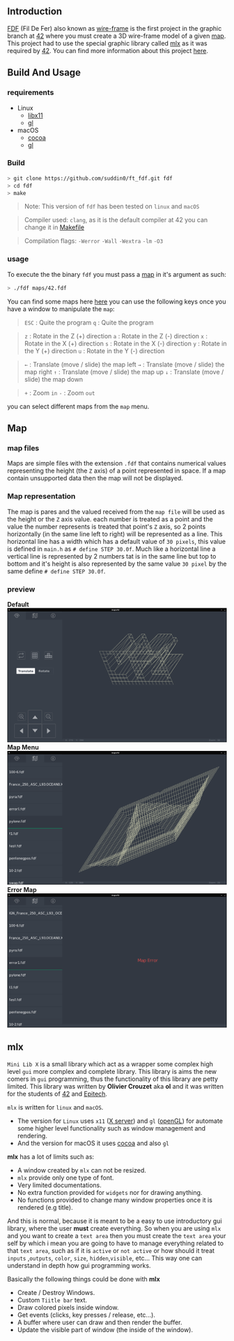 ## Introduction
[FDF](https://fr.wikipedia.org/wiki/Fil_de_fer_%283D%29) (Fil De Fer) also known as [wire-frame](https://en.wikipedia.org/wiki/Wire-frame_model)  is the first project in the graphic branch at [42](http://www.42.fr/) where you must create a 3D wire-frame model of a given [map](https://github.com/suddin0/ft_fdf/tree/master/maps). This project had to use the special graphic library called [mlx](https://github.com/suddin0/ft_fdf#mlx) as it was required by [42](http://www.42.fr/). You can find more information about this project [here](https://github.com/suddin0/ft_fdf/tree/master/res/subjects).

## Build And Usage
### requirements

 - Linux
	 - [libx11](https://www.x.org/)
	 - [gl](https://www.opengl.org/resources/libraries/)
 - macOS
	 - [cocoa](http://cocoa.dima.unige.it/)
	 - [gl](https://www.opengl.org/resources/libraries/)

### Build
```bash
> git clone https://github.com/suddin0/ft_fdf.git fdf
> cd fdf
> make
```
> Note: This version of `fdf`  has been tested on `linux` and `macOS`

> Compiler used: `clang`, as it is the default compiler at 42 you can change it in [Makefile](https://github.com/suddin0/ft_fdf/blob/master/Makefile#L42)

> Compilation flags: `-Werror`  `-Wall` `-Wextra`	`-lm` `-O3`


###  usage
To execute the the binary `fdf` you must pass a [map](https://github.com/suddin0/ft_fdf/tree/master/maps) in it's argument as such:
```bash
> ./fdf maps/42.fdf
```

You can find some maps here  [here](https://github.com/suddin0/ft_fdf/tree/master/maps)
you can use the following keys once you have a window to manipulate the `map`:


>`ESC` : Quite the program
>`q`     : Quite the program

>`z` :  Rotate in the Z (+) direction
>`a` :  Rotate in the Z (-) direction
>`x` :  Rotate in the X (+) direction
>`s` :  Rotate in the X (-) direction
>`y` :  Rotate in the Y (+) direction
>`u` :  Rotate in the Y (-) direction

>`←` :  Translate (move / slide) the map left
>`→` :  Translate (move / slide) the map right
>`↑` :  Translate (move / slide) the map up
>`↓` :  Translate (move / slide) the map down

>`+` :  Zoom `in`
>`-` :  Zoom `out`

you can select different maps from the `map` menu.
## Map
### map files
Maps are simple files with the extension `.fdf` that contains numerical values representing the height (the `Z` axis) of a point represented in space. If a map contain unsupported data then the map will not be displayed.


### Map representation
The map is pares and the valued received from the `map file` will be used as the height or the `Z` axis value. each number is treated as a point and the value the number represents is treated that point's `Z` axis, so 2 points horizontally (in the same line left to right) will be represented as a line. This horizontal line has a width which has a default value of `30 pixels`, this value is defined in `main.h` as `# define STEP 30.0f`. Much like a horizontal line a vertical line is represented by 2 numbers tat is in the same line but top to bottom and it's height is also represented by the same value `30 pixel` by the same define `# define STEP 30.0f`.

### preview
**Default**
![Default options](https://github.com/suddin0/ft_fdf/raw/master/res/__fdf_exemples__/default.png)
**Map Menu**
![Map Menu](https://github.com/suddin0/ft_fdf/raw/master/res/__fdf_exemples__/menu%20preview.png)
**Error Map**
![Error Map](https://github.com/suddin0/ft_fdf/raw/master/res/__fdf_exemples__/error%20preview.png)

## mlx
`Mini Lib X` is a small library which act as a wrapper some complex high level `gui` more complex and complete library. This library is aims the new comers in `gui` programming, thus the functionality of this library are petty limited. This library was written by **Olivier Crouzet** aka **ol** and it was written for the students of [42](http://www.42.fr/) and [Epitech](http://www.epitech.eu/fr/).

`mlx` is written for `linux` and `macOS`.
 - The version for `Linux` uses `x11` ([X server](https://en.wikipedia.org/wiki/X_Window_System)) and `gl` ([openGL](https://www.opengl.org/resources/libraries/))
 for automate some higher level functionality such as window management and rendering.
- And the version for macOS it uses [cocoa](http://cocoa.dima.unige.it/) and also `gl`

**mlx** has a lot of limits such as:
-	A window created by `mlx` can not be resized.
 -	 `mlx` provide only one type of font.
 -	Very limited documentations.
 -	No extra function provided for `widgets` nor for drawing anything.
 -	No functions provided to change many window properties once it is rendered (e.g title).

And this is normal, because it is meant to be a easy to use introductory gui library, where the user **must** create everything. So when you are using `mlx` and you want to create a `text area` then you must create the `text area` your self by which i mean you are going to have to manage everything related to that `text area`, such as if it is `active` or `not active` or how should it treat `inputs` ,`outputs`, `color`, `size`, `hidden`,`visible`, etc... This way one can understand in depth how gui programming works.

Basically the following things could be done with **mlx**
 - Create / Destroy Windows.
 - Custom `Tiitle bar` text.
 - Draw colored pixels inside window.
 - Get events (clicks, key presses / release, etc...).
 - A buffer where user can draw and then render the buffer.
 - Update the visible part of window (the inside of the window).
